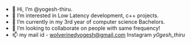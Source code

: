 - 👋 Hi, I’m @yogesh-thiru.
- 👀 I’m interested in Low Latency development, c++ projects.
- 🌱 I’m currently in my 3rd year of computer science Bachelors.
- 💞️ I’m looking to collaborate on people with same frequency! 
- 📫 my mail id - wolverinedyogesh@gmail.com
     Instagram _y0gesh_thiru_

<!---
yogesh-thiru/yogesh-thiru is a ✨ special ✨ repository because its `README.md` (this file) appears on your GitHub profile.
You can click the Preview link to take a look at your changes.
--->
